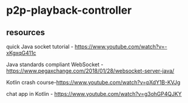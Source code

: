 # p2p-playback-controller

## resources
quick Java socket tutorial - https://www.youtube.com/watch?v=-xKgxqG411c

Java standards compliant WebSocket - https://www.pegaxchange.com/2018/01/28/websocket-server-java/

Kotlin crash course-https://www.youtube.com/watch?v=pXdY1B-KVJg

chat app in Kotlin - https://www.youtube.com/watch?v=g3ohGP4QJKY

